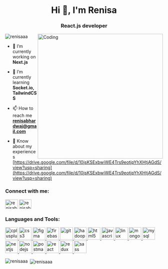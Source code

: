 <h1 align="center">Hi 👋, I'm Renisa</h1>
<h3 align="center">React.js developer</h3>
<img align="right" alt="Coding" width="400" src="https://media.tenor.com/rePDfDWO3XoAAAAd/hacking.gif">

<p align="left"> <img src="https://komarev.com/ghpvc/?username=renisaaa&label=Profile%20views&color=0e75b6&style=flat" alt="renisaaa" /> </p>

- 🔭 I’m currently working on **Next.js**

- 🌱 I’m currently learning **Socket.io, TailwindCSS**

- 📫 How to reach me **renisabhardwaj@gmail.com**

- 📄 Know about my experiences [https://drive.google.com/file/d/10jsKSExbwiWE4Trs9eotjpYhXHtjAGdS/view?usp=sharing](https://drive.google.com/file/d/10jsKSExbwiWE4Trs9eotjpYhXHtjAGdS/view?usp=sharing)

<h3 align="left">Connect with me:</h3>
<p align="left">
<a href="https://linkedin.com/in/renisabhardwaj" target="blank"><img align="center" src="https://upload.wikimedia.org/wikipedia/commons/e/e9/Linkedin_icon.svg" alt="renisabhardwaj" height="30" width="40" /></a>
<a href="https://www.leetcode.com/renisabhardwaj" target="blank"><img align="center" src="https://upload.wikimedia.org/wikipedia/commons/6/6c/Leetcode.svg" alt="renisabhardwaj" alt="renisabhardwaj" height="30" width="40" /></a>
</p>

<h3 align="left">Languages and Tools:</h3>
<p align="left"> <a href="https://www.w3schools.com/cpp/" target="_blank" rel="noreferrer"> <img src="https://upload.wikimedia.org/wikipedia/commons/1/18/ISO_C%2B%2B_Logo.svg" alt="cplusplus" width="40" height="40"/> </a> <a href="https://www.w3schools.com/css/" target="_blank" rel="noreferrer"> <img src="https://upload.wikimedia.org/wikipedia/commons/6/62/CSS3_logo.svg" alt="css3" width="40" height="40"/> </a> <a href="https://www.figma.com/" target="_blank" rel="noreferrer"> <img src="https://www.vectorlogo.zone/logos/figma/figma-icon.svg" alt="figma" width="40" height="40"/> </a> <a href="https://firebase.google.com/" target="_blank" rel="noreferrer"> <img src="https://www.vectorlogo.zone/logos/firebase/firebase-icon.svg" alt="firebase" width="40" height="40"/> </a> <a href="https://git-scm.com/" target="_blank" rel="noreferrer"> <img src="https://www.vectorlogo.zone/logos/git-scm/git-scm-icon.svg" alt="git" width="40" height="40"/> </a> <a href="https://hadoop.apache.org/" target="_blank" rel="noreferrer"> <img src="https://www.vectorlogo.zone/logos/apache_hadoop/apache_hadoop-icon.svg" alt="hadoop" width="40" height="40"/> </a> <a href="https://www.w3.org/html/" target="_blank" rel="noreferrer"> <img src="https://upload.wikimedia.org/wikipedia/commons/6/61/HTML5_logo_and_wordmark.svg" alt="html5" width="40" height="40"/> </a> <a href="https://developer.mozilla.org/en-US/docs/Web/JavaScript" target="_blank" rel="noreferrer"> <img src="https://upload.wikimedia.org/wikipedia/commons/b/b6/Badge_js-strict.svg" alt="javascript" width="40" height="40"/> </a> <a href="https://www.linux.org/" target="_blank" rel="noreferrer"> <img src="https://upload.wikimedia.org/wikipedia/commons/3/3c/TuxFlat.svg" alt="linux" width="40" height="40"/> </a> <a href="https://www.mongodb.com/" target="_blank" rel="noreferrer"> <img src="https://upload.wikimedia.org/wikipedia/commons/d/dc/Mongodb-icon.svg" alt="mongodb" width="40" height="40"/> </a> <a href="https://www.mysql.com/" target="_blank" rel="noreferrer"> <img src="https://upload.wikimedia.org/wikipedia/commons/7/7b/MySQL_Dolphin.jpg" alt="mysql" width="40" height="40"/> </a> <a href="https://nextjs.org/" target="_blank" rel="noreferrer"> <img src="https://cdn.worldvectorlogo.com/logos/nextjs-2.svg" alt="nextjs" width="40" height="40"/> </a> <a href="https://nodejs.org" target="_blank" rel="noreferrer"> <img src="https://upload.wikimedia.org/wikipedia/commons/7/70/Font_Awesome_5_brands_node-js.svg" alt="nodejs" width="40" height="40"/> </a> <a href="https://postman.com" target="_blank" rel="noreferrer"> <img src="https://www.vectorlogo.zone/logos/getpostman/getpostman-icon.svg" alt="postman" width="40" height="40"/> </a> <a href="https://reactjs.org/" target="_blank" rel="noreferrer"> <img src="https://upload.wikimedia.org/wikipedia/commons/a/a7/React-icon.svg" alt="react" width="40" height="40"/> </a> <a href="https://redux.js.org" target="_blank" rel="noreferrer"> <img src="https://cdn.worldvectorlogo.com/logos/redux.svg" alt="redux" width="40" height="40"/> </a> <a href="https://sass-lang.com" target="_blank" rel="noreferrer"> <img src="https://upload.wikimedia.org/wikipedia/commons/9/96/Sass_Logo_Color.svg" alt="sass" width="40" height="40"/> </a> </p>

<p><img align="left" src="https://github-readme-stats.vercel.app/api/top-langs?username=renisaaa&show_icons=true&locale=en&layout=compact" alt="renisaaa" /></p>

<p>&nbsp;<img align="center" src="https://github-readme-stats.vercel.app/api?username=renisaaa&show_icons=true&locale=en" alt="renisaaa" /></p>
